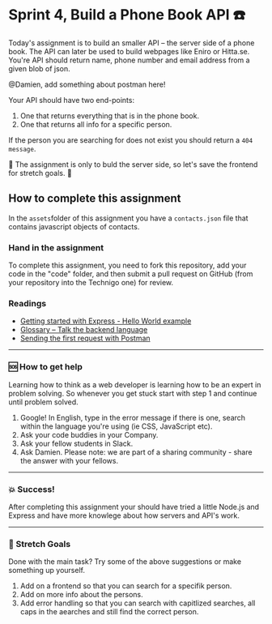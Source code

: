 # Sprint 4, Build a Phone Book API :telephone:

Today's assignment is to build an smaller API – the server side of a phone book. The API can later be used to build webpages like Eniro or Hitta.se. You're API should return name, phone number and email address from a given blob of json. 

@Damien, add something about postman here! 

Your API should have two end-points: 
1. One that returns everything that is in the phone book. 
1. One that returns all info for a specific person. 

If the person you are searching for does not exist you should return a `404 message`. 

:rotating_light: The assignment is only to buld the server side, so let's save the frontend for stretch goals. :rotating_light:

## How to complete this assignment

In the `assets`folder of this assignment you have a `contacts.json` file that contains javascript objects of contacts. 

### Hand in the assignment

To complete this assignment, you need to fork this repository, add your code in the "code" folder, and then submit a pull request on GitHub (from your repository into the Technigo one) for review.

### Readings

* [Getting started with Express - Hello World example](http://expressjs.com/en/starter/hello-world.html)
* [Glossary – Talk the backend language](https://expressjs.com/en/resources/glossary.html)
* [Sending the first request with Postman](https://www.getpostman.com/docs/postman/launching_postman/sending_the_first_request)
---

### :sos: How to get help
Learning how to think as a web developer is learning how to be an expert in problem solving. So whenever you get stuck start with step 1 and continue until problem solved.

1. Google! In English, type in the error message if there is one, search within the language you're using (ie CSS, JavaScript etc).
2. Ask your code buddies in your Company.
3. Ask your fellow students in Slack.
4. Ask Damien. Please note: we are part of a sharing community - share the answer with your fellows.

---

### :boom: Success!

After completing this assignment your should have tried a little Node.js and Express and have more knowlege about how servers and API's work. 

---

### :runner: Stretch Goals

Done with the main task? Try some of the above suggestions or make something up yourself. 

1. Add on a frontend so that you can search for a specifik person. 
1. Add on more info about the persons. 
1. Add error handling so that you can search with capitlized searches, all caps in the aearches and still find the correct person. 


